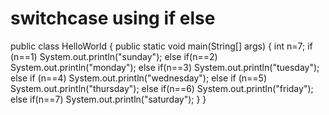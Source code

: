 # switchcase using if else
public class HelloWorld {
  public static void main(String[] args) {
    int n=7;
    if (n==1)
    System.out.println("sunday");
     else if(n==2)
    System.out.println("monday");
    else if(n==3)
    System.out.println("tuesday");
     else if (n==4)
    System.out.println("wednesday");
     else if (n==5)
    System.out.println("thursday");
    else if(n==6)
    System.out.println("friday");
     else if(n==7)
    System.out.println("saturday");
}
}

